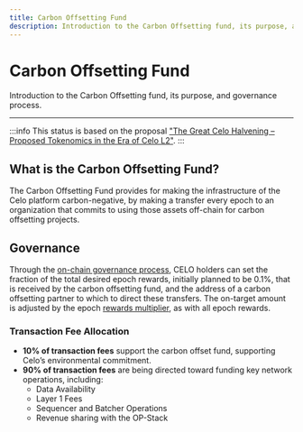 ```yaml
---
title: Carbon Offsetting Fund
description: Introduction to the Carbon Offsetting fund, its purpose, and governance process.
---
```


# Carbon Offsetting Fund

Introduction to the Carbon Offsetting fund, its purpose, and governance process.

---

:::info
This status is based on the proposal ["The Great Celo Halvening – Proposed Tokenomics in the Era of Celo L2"](https://forum.celo.org/t/the-great-celo-halvening-proposed-tokenomics-in-the-era-of-celo-l2/9701).
:::

## What is the Carbon Offsetting Fund?

The Carbon Offsetting Fund provides for making the infrastructure of the Celo platform carbon-negative, by making a transfer every epoch to an organization that commits to using those assets off-chain for carbon offsetting projects.

## Governance

Through the [on-chain governance process](/what-is-celo/using-celo/protocol/governance/overview/), CELO holders can set the fraction of the total desired epoch rewards, initially planned to be 0.1%, that is received by the carbon offsetting fund, and the address of a carbon offsetting partner to which to direct these transfers. The on-target amount is adjusted by the epoch [rewards multiplier](/what-is-celo/about-celo-l1/protocol/pos/epoch-rewards), as with all epoch rewards.

### Transaction Fee Allocation

- **10% of transaction fees** support the carbon offset fund, supporting Celo’s environmental commitment.
- **90% of transaction fees** are being directed toward funding key network operations, including:
  - Data Availability
  - Layer 1 Fees
  - Sequencer and Batcher Operations
  - Revenue sharing with the OP-Stack

